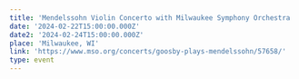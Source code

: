 ```yaml
---
title: 'Mendelssohn Violin Concerto with Milwaukee Symphony Orchestra '
date: '2024-02-22T15:00:00.000Z'
date2: '2024-02-24T15:00:00.000Z'
place: 'Milwaukee, WI'
link: 'https://www.mso.org/concerts/goosby-plays-mendelssohn/57658/'
type: event
---
```


